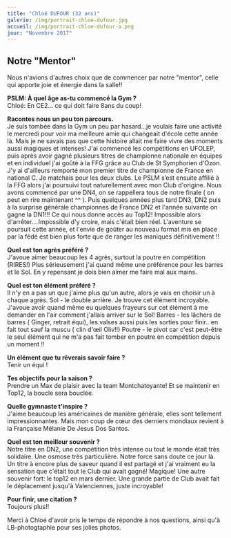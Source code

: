 ```yaml
---
title: "Chloé DUFOUR (32 ans)"
galerie: /img/portrait-chloe-dufour.jpg
accueil: /img/portrait-chloe-dufour-a.png
jour: "Novembre 2017"
---
```


## Notre "Mentor"
Nous n'avions d'autres choix que de commencer par notre "mentor", celle qui apporte joie et énergie dans la salle!!

**PSLM: À quel âge as-tu commencé la Gym ?**<br>
Chloé: En CE2... ce qui doit faire 8ans du coup!

**Racontes nous un peu ton parcours.**<br>
Je suis tombée dans la Gym un peu par hasard...je voulais faire une activité le mercredi pour voir ma meilleure amie qui changeait d'école cette année là. Mais je ne savais pas que cette histoire allait me faire vivre des moments aussi magiques et intenses!
J'ai commencé les compétitions en UFOLEP, puis après avoir gagné plusieurs titres de championne nationale en équipes et en individuel j'ai goûté à la FFG grâce au Club de St Symphorien d'Ozon. J'y ai d'ailleurs remporté mon premier titre de championne de France en national C. Je matchais pour les deux clubs. Le PSLM s’est ensuite affilié à la FFG alors j'ai poursuivi tout naturellement avec mon Club d'origine.
Nous avons commencé par une DN4, on se rappellera tous de notre finale ( on peut en rire maintenant ^^ ). Puis quelques années plus tard DN3, DN2 puis à la surprise générale championnes de France DN2 et l'année suivante on gagne la DN1!!! Ce qui nous donne accès au Top12! Impossible alors d'arrêter...
Impossible d'y croire, mais c'était bien réel. L'aventure se poursuit cette année, et l'envie de goûter au nouveau format mis en place par la fédé est bien plus forte que de ranger les maniques définitivement !!

**Quel est ton agrès préféré ?**<br>
J'avoue aimer beaucoup les 4 agrès, surtout la poutre en compétition (RIRES!)
Plus sérieusement j'ai quand même une préférence pour les barres et le Sol. En y repensant je dois bien aimer me faire mal aux mains.

**Quel est ton élément préféré ?**<br>
Il n'y en a pas un que j'aime plus qu'un autre, alors je vais en choisir un à chaque agrès.
Sol - le double arrière. Je trouve cet élément incroyable. J'avoue avoir quand même eu quelques frayeurs sur cet élément à me demander en l'air comment j'allais arriver sur le Sol!
Barres - les lâchers de barres ( Ginger, retrait équi), les valses aussi puis les sorties pour finir.. en fait tout sauf la muscu ( clin d'œil Oliv!!)
Poutre - le pivot car c'est peut-être le seul élément qui ne m'a pas fait tomber en poutre en compétition depuis un moment !!

**Un élément que tu rêverais savoir faire ?**<br>
Tenir un équi !

**Tes objectifs pour la saison ?**<br>
Prendre un Max de plaisir avec la team Montchatoyante! Et se maintenir en Top12, la boucle sera bouclée.

**Quelle gymnaste t'inspire ?**<br>
J'aime beaucoup les américaines de manière générale, elles sont tellement impressionnantes. Mais mon coup de cœur des derniers mondiaux revient à la Française Mélanie De Jesus Dos Santos.

**Quel est ton meilleur souvenir ?**<br>
Notre titre en DN2, une compétition très intense ou tout le monde était très solidaire. Une osmose très particulière. Notre force sans doute ce jour là. Un titre à encore plus de saveur quand il est partagé et j'ai vraiment eu la sensation que c'était tout le Club qui avait gagné! Magique!
Une autre souvenir fort: le top12 en mars dernier. Une grande partie de Club avait fait le déplacement jusqu'à Valenciennes, juste incroyable!

**Pour finir, une citation ?**<br>
Toujours plus!!

Merci à Chloé d'avoir pris le temps de répondre à nos questions, ainsi qu'à LB-photogtaphie pour ses jolies photos.
